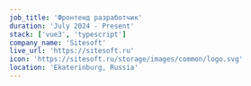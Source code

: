 ```yaml
---
job_title: 'Фронтенд разработчик'
duration: 'July 2024 - Present'
stack: ['vue3', 'typescript']
company_name: 'Sitesoft'
live_url: 'https://sitesoft.ru'
icon: 'https://sitesoft.ru/storage/images/common/logo.svg'
location: 'Ekaterinburg, Russia'
---
```

